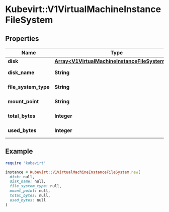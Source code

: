 # Kubevirt::V1VirtualMachineInstanceFileSystem

## Properties

| Name | Type | Description | Notes |
| ---- | ---- | ----------- | ----- |
| **disk** | [**Array&lt;V1VirtualMachineInstanceFileSystemDisk&gt;**](V1VirtualMachineInstanceFileSystemDisk.md) |  | [optional] |
| **disk_name** | **String** |  | [default to &#39;&#39;] |
| **file_system_type** | **String** |  | [default to &#39;&#39;] |
| **mount_point** | **String** |  | [default to &#39;&#39;] |
| **total_bytes** | **Integer** |  | [default to 0] |
| **used_bytes** | **Integer** |  | [default to 0] |

## Example

```ruby
require 'kubevirt'

instance = Kubevirt::V1VirtualMachineInstanceFileSystem.new(
  disk: null,
  disk_name: null,
  file_system_type: null,
  mount_point: null,
  total_bytes: null,
  used_bytes: null
)
```

